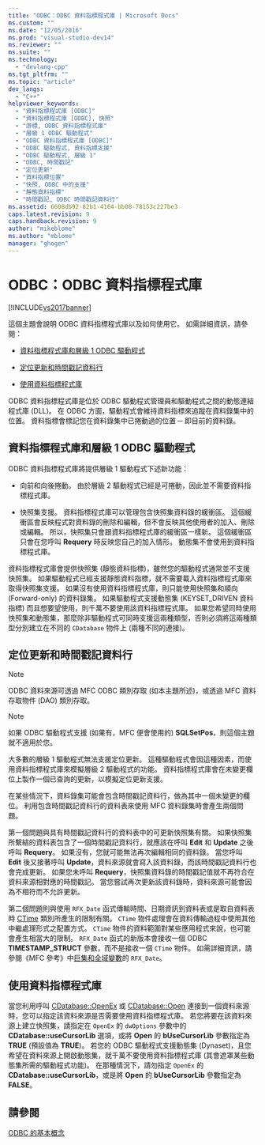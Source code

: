 ```yaml
---
title: "ODBC：ODBC 資料指標程式庫 | Microsoft Docs"
ms.custom: ""
ms.date: "12/05/2016"
ms.prod: "visual-studio-dev14"
ms.reviewer: ""
ms.suite: ""
ms.technology: 
  - "devlang-cpp"
ms.tgt_pltfrm: ""
ms.topic: "article"
dev_langs: 
  - "C++"
helpviewer_keywords: 
  - "資料指標程式庫 [ODBC]"
  - "資料指標程式庫 [ODBC], 快照"
  - "游標, ODBC 資料指標程式庫"
  - "層級 1 ODBC 驅動程式"
  - "ODBC 資料指標程式庫 [ODBC]"
  - "ODBC 驅動程式, 資料指標支援"
  - "ODBC 驅動程式, 層級 1"
  - "ODBC, 時間戳記"
  - "定位更新"
  - "資料指標位置"
  - "快照, ODBC 中的支援"
  - "靜態資料指標"
  - "時間戳記, ODBC 時間戳記資料行"
ms.assetid: 6608db92-82b1-4164-bb08-78153c227be3
caps.latest.revision: 9
caps.handback.revision: 9
author: "mikeblome"
ms.author: "mblome"
manager: "ghogen"
---
```

# ODBC：ODBC 資料指標程式庫
[!INCLUDE[vs2017banner](../../assembler/inline/includes/vs2017banner.md)]

這個主題會說明 ODBC 資料指標程式庫以及如何使用它。  如需詳細資訊，請參閱：  
  
-   [資料指標程式庫和層級 1 ODBC 驅動程式](#_core_the_cursor_library_and_level_1_odbc_drivers)  
  
-   [定位更新和時間戳記資料行](#_core_positioned_updates_and_timestamp_columns)  
  
-   [使用資料指標程式庫](#_core_using_the_cursor_library)  
  
 ODBC 資料指標程式庫是位於 ODBC 驅動程式管理員和驅動程式之間的動態連結程式庫 \(DLL\)。  在 ODBC 方面，驅動程式會維持資料指標來追蹤在資料錄集中的位置。  資料指標會標記您在資料錄集中已捲動過的位置 ─ 即目前的資料錄。  
  
##  <a name="_core_the_cursor_library_and_level_1_odbc_drivers"></a> 資料指標程式庫和層級 1 ODBC 驅動程式  
 ODBC 資料指標程式庫將提供層級 1 驅動程式下述新功能：  
  
-   向前和向後捲動。  由於層級 2 驅動程式已經是可捲動，因此並不需要資料指標程式庫。  
  
-   快照集支援。  資料指標程式庫可以管理包含快照集資料錄的緩衝區。  這個緩衝區會反映程式對資料錄的刪除和編輯，但不會反映其他使用者的加入、刪除或編輯。  所以，快照集只會跟資料指標程式庫的緩衝區一樣新。  這個緩衝區只會在您呼叫 **Requery** 時反映您自己的加入情形。  動態集不會使用到資料指標程式庫。  
  
 資料指標程式庫會提供快照集 \(靜態資料指標\)，雖然您的驅動程式通常並不支援快照集。  如果驅動程式已經支援靜態資料指標，就不需要載入資料指標程式庫來取得快照集支援。  如果沒有使用資料指標程式庫，則只能使用快照集和順向 \(Forward\-only\) 的資料錄集。  如果驅動程式支援動態集 \(KEYSET\_DRIVEN 資料指標\) 而且想要望使用，則千萬不要使用該資料指標程式庫。  如果您希望同時使用快照集和動態集，那麼除非驅動程式可同時支援這兩種類型，否則必須將這兩種類型分別建立在不同的 `CDatabase` 物件上 \(兩種不同的連接\)。  
  
##  <a name="_core_positioned_updates_and_timestamp_columns"></a> 定位更新和時間戳記資料行  
  
> [!NOTE]
>  ODBC 資料來源可透過 MFC ODBC 類別存取 \(如本主題所述\)，或透過 MFC 資料存取物件 \(DAO\) 類別存取。  
  
> [!NOTE]
>  如果 ODBC 驅動程式支援 \(如果有，MFC 便會使用的\) **SQLSetPos**，則這個主題就不適用於您。  
  
 大多數的層級 1 驅動程式無法支援定位更新。  這種驅動程式會因這種因素，而使用資料指標程式庫來模擬層級 2 驅動程式的功能。  資料指標程式庫會在未變更欄位上製作一個已查詢的更新，以模擬定位更新支援。  
  
 在某些情況下，資料錄集可能會包含時間戳記資料行，做為其中一個未變更的欄位。  利用包含時間戳記資料行的資料表來使用 MFC 資料錄集時會產生兩個問題。  
  
 第一個問題與具有時間戳記資料行的資料表中的可更新快照集有關。  如果快照集所繫結的資料表包含了一個時間戳記資料行，就應該在呼叫 **Edit** 和 **Update** 之後呼叫 **Requery**。  如果沒有，您就可能無法再次編輯相同的資料錄。  當您呼叫 **Edit** 後又接著呼叫 **Update**，資料來源就會寫入該資料錄，而該時間戳記資料行也會完成更新。  如果您未呼叫 **Requery**，快照集資料錄的時間戳記值就不再符合在資料來源相對應的時間戳記。  當您嘗試再次更新該資料錄時，資料來源可能會因為不相符而不允許更新。  
  
 第二個問題則與使用 `RFX_Date` 函式傳輸時間、日期資訊到資料表或是取自資料表時 [CTime](../../atl-mfc-shared/reference/ctime-class.md) 類別所產生的限制有關。  `CTime` 物件處理會在資料傳輸過程中使用其他中繼處理形式之配置方式。  `CTime` 物件的資料範圍對某些應用程式來說，也可能會產生相當大的限制。  `RFX_Date` 函式的新版本會接收一個 ODBC **TIMESTAMP\_STRUCT** 參數，而不是接收一個 `CTime` 物件。  如需詳細資訊，請參閱《MFC 參考》中[巨集和全域變數](../Topic/Macros,%20Global%20Functions,%20and%20Global%20Variables.md)的 `RFX_Date`。  
  
##  <a name="_core_using_the_cursor_library"></a> 使用資料指標程式庫  
 當您利用呼叫 [CDatabase::OpenEx](../Topic/CDatabase::OpenEx.md) 或 [CDatabase::Open](../Topic/CDatabase::Open.md) 連接到一個資料來源時，您可以指定該資料來源是否需要使用資料指標程式庫。  若您將要在該資料來源上建立快照集，請指定在 `OpenEx` 的 `dwOptions` 參數中的 **CDatabase::useCursorLib** 選項，或將 **Open** 的 **bUseCursorLib** 參數指定為 **TRUE** \(預設值為 **TRUE**\)。  若您的 ODBC 驅動程式支援動態集 \(Dynaset\)，且您希望在資料來源上開啟動態集，就千萬不要使用資料指標程式庫 \(其會遮罩某些動態集所需的驅動程式功能\)。  在那種情況下，請勿指定 `OpenEx` 的 **CDatabase::useCursorLib**，或是將 **Open**  的 **bUseCursorLib** 參數指定為 **FALSE**。  
  
## 請參閱  
 [ODBC 的基本概念](../../data/odbc/odbc-basics.md)